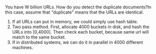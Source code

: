 You have W billion URLs. How do you detect the duplicate documents?In this case,assume that "duplicate" means that the URLs are identical.
1. If all URLs can put in memory, we could simply use hash table.
2. Two pass method. First, allocate 4000 buckets in disk, and hash the URLs into [0,4000]. Then check each bucket, because same url will match to the same bucket.
3. If in distributed systems, we can do it in parallel in 4000 different machines.